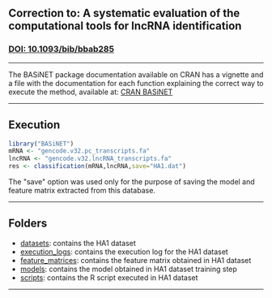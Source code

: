 ## Correction to: A systematic evaluation of the computational tools for lncRNA identification
### [DOI: 10.1093/bib/bbab285](https://doi.org/10.1093/bib/bbab285)

---
The BASiNET package documentation available on CRAN has a vignette and a file with the documentation for each function explaining the correct way to execute the method, available at: [CRAN BASiNET](https://cran.r-project.org/web/packages/BASiNET)

---
## Execution
```R
library("BASiNET")
mRNA <- "gencode.v32.pc_transcripts.fa"
lncRNA <- "gencode.v32.lncRNA_transcripts.fa"
res <- classification(mRNA,lncRNA,save="HA1.dat")
```

The "save" option was used only for the purpose of saving the model and feature matrix extracted from this database.

---
## Folders

* [datasets](datasets/): contains the HA1 dataset
* [execution_logs](execution_logs/): contains the execution log for the HA1 dataset
* [feature_matrices](feature_matrices/): contains the feature matrix obtained in HA1 dataset
* [models](models/): contains the model obtained in HA1 dataset training step
* [scripts](scripts/): contains the R script executed in HA1 dataset

---